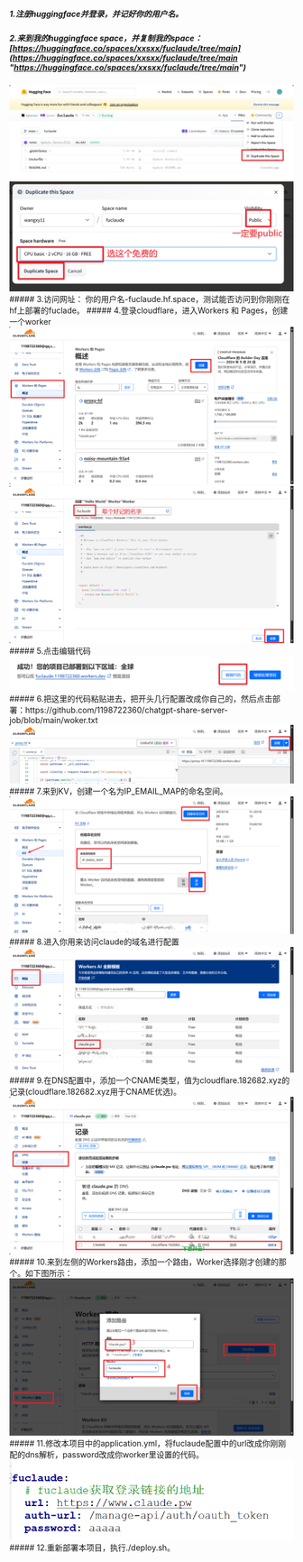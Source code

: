 ##### 1.注册huggingface并登录，并记好你的用户名。
##### 2.来到我的huggingface space，并复制我的space：[https://huggingface.co/spaces/xxsxx/fuclaude/tree/main](https://huggingface.co/spaces/xxsxx/fuclaude/tree/main "https://huggingface.co/spaces/xxsxx/fuclaude/tree/main")
<img src="https://raw.githubusercontent.com/1198722360/picture/main/20241002163837.png"/>
<img src="https://raw.githubusercontent.com/1198722360/picture/main/20241002164504.png"/>
##### 3.访问网址： 你的用户名-fuclaude.hf.space，测试能否访问到你刚刚在hf上部署的fuclade。
##### 4.登录cloudflare，进入Workers 和 Pages，创建一个worker
<img src="https://raw.githubusercontent.com/1198722360/picture/main/20241002165501.png"/>
<img src="https://raw.githubusercontent.com/1198722360/picture/main/20241002165645.png"/>
##### 5.点击编辑代码
<img src="https://raw.githubusercontent.com/1198722360/picture/main/20241002165804.png"/>
##### 6.把这里的代码粘贴进去，把开头几行配置改成你自己的，然后点击部署：https://github.com/1198722360/chatgpt-share-server-job/blob/main/woker.txt
<img src="https://raw.githubusercontent.com/1198722360/picture/main/20241002170524.png"/>
##### 7.来到KV，创建一个名为IP_EMAIL_MAP的命名空间。
<img src="https://raw.githubusercontent.com/1198722360/picture/main/20241002170944.png"/>
##### 8.进入你用来访问claude的域名进行配置
<img src="https://raw.githubusercontent.com/1198722360/picture/main/20241002171134.png"/>
##### 9.在DNS配置中，添加一个CNAME类型，值为cloudflare.182682.xyz的记录(cloudflare.182682.xyz用于CNAME优选)。
<img src="https://raw.githubusercontent.com/1198722360/picture/main/20241002172318.png"/>
##### 10.来到左侧的Workers路由，添加一个路由，Worker选择刚才创建的那个。如下图所示：
<img src="https://raw.githubusercontent.com/1198722360/picture/main/20241002171855.png"/>
##### 11.修改本项目中的application.yml，将fuclaude配置中的url改成你刚刚配的dns解析，password改成你worker里设置的代码。
<img src="https://raw.githubusercontent.com/1198722360/picture/main/20241002173243.png"/>
##### 12.重新部署本项目，执行./deploy.sh。